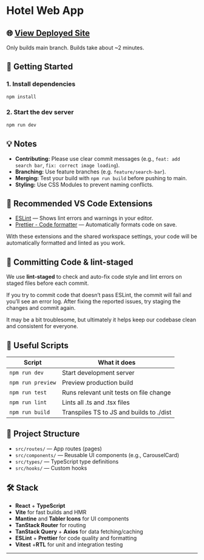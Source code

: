 # Hotel Web App

## 🌐 [View Deployed Site](https://esc-fe.ryanteozw.workers.dev/)
Only builds main branch. Builds take about ~2 minutes.

## 🚀 Getting Started

### 1. Install dependencies

```sh
npm install
```

### 2. Start the dev server

```sh
npm run dev
```

## 💡 Notes

- **Contributing:** Please use clear commit messages (e.g., `feat: add search bar`, `fix: correct image loading`).
- **Branching:** Use feature branches (e.g. `feature/search-bar`).
- **Merging:** Test your build with `npm run build` before pushing to main.
- **Styling:** Use CSS Modules to prevent naming conflicts. 

## 🧩 Recommended VS Code Extensions

- [ESLint](https://marketplace.visualstudio.com/items?itemName=dbaeumer.vscode-eslint) — Shows lint errors and warnings in your editor.
- [Prettier - Code formatter](https://marketplace.visualstudio.com/items?itemName=esbenp.prettier-vscode) — Automatically formats code on save.

With these extensions and the shared workspace settings, your code will be automatically formatted and linted as you work.

## 🚦 Committing Code & lint-staged

We use **lint-staged** to check and auto-fix code style and lint errors on staged files before each commit.

If you try to commit code that doesn’t pass ESLint, the commit will fail and you’ll see an error log. After fixing the reported issues, try staging the changes and commit again.

It may be a bit troublesome, but ultimately it helps keep our codebase clean and consistent for everyone.


## 📝 Useful Scripts

| Script            | What it does                            |
| ----------------- | --------------------------------------- |
| `npm run dev`     | Start development server                |
| `npm run preview` | Preview production build                |
| `npm run test`    | Runs relevant unit tests on file change |
| `npm run lint`    | Lints all .ts and .tsx files            |
| `npm run build`   | Transpiles TS to JS and builds to ./dist|

## 📂 Project Structure

- `src/routes/` — App routes (pages)
- `src/components/` — Reusable UI components (e.g., CarouselCard)
- `src/types/` — TypeScript type definitions
- `src/hooks/` — Custom hooks

## 🛠️ Stack

- **React** + **TypeScript**
- **Vite** for fast builds and HMR
- **Mantine** and **Tabler Icons** for UI components
- **TanStack Router** for routing
- **TanStack Query** + **Axios** for data fetching/caching
- **ESLint** + **Prettier** for code quality and formatting
- **Vitest** +**RTL** for unit and integration testing

---
